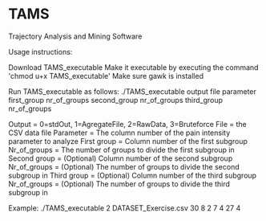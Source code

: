 # TAMS
Trajectory Analysis and Mining Software

Usage instructions:

Download TAMS_executable
Make it executable by executing the command 'chmod u+x TAMS_executable'
Make sure gawk is installed

Run TAMS_executable as follows:
./TAMS_executable output file parameter first_group nr_of_groups second_group nr_of_groups third_group nr_of_groups
        
Output          = 0=stdOut, 1=AgregateFile, 2=RawData, 3=Bruteforce
File            = the CSV data file
Parameter       = The column number of the pain intensity parameter to analyze
First group     = Column number of the first subgroup
Nr_of_groups    = The number of groups to divide the first subgroup in
Second group    = (Optional) Column number of the second subgroup
Nr_of_groups    = (Optional) The number of groups to divide the second subgroup in
Third group     = (Optional) Column number of the third subgroup
Nr_of_groups    = (Optional) The number of groups to divide the third subgroup in

Example: ./TAMS_executable 2 DATASET_Exercise.csv 30 8 2 7 4 27 4
